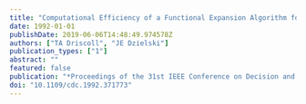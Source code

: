 ```yaml
---
title: "Computational Efficiency of a Functional Expansion Algorithm for Linear Quadratic Optimal Control"
date: 1992-01-01
publishDate: 2019-06-06T14:48:49.974578Z
authors: ["TA Driscoll", "JE Dzielski"]
publication_types: ["1"]
abstract: ""
featured: false
publication: "*Proceedings of the 31st IEEE Conference on Decision and Control*"
doi: "10.1109/cdc.1992.371773"
---
```


